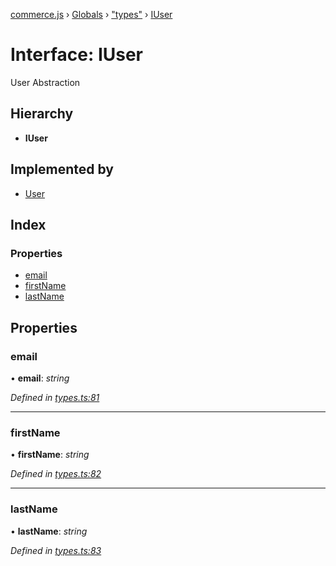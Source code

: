 [commerce.js](../README.md) › [Globals](../globals.md) › ["types"](../modules/_types_.md) › [IUser](_types_.iuser.md)

# Interface: IUser

User Abstraction

## Hierarchy

* **IUser**

## Implemented by

* [User](../classes/_user_.user.md)

## Index

### Properties

* [email](_types_.iuser.md#email)
* [firstName](_types_.iuser.md#firstname)
* [lastName](_types_.iuser.md#lastname)

## Properties

###  email

• **email**: *string*

*Defined in [types.ts:81](https://github.com/shopjs/commerce.js/blob/b80a6c7/src/types.ts#L81)*

___

###  firstName

• **firstName**: *string*

*Defined in [types.ts:82](https://github.com/shopjs/commerce.js/blob/b80a6c7/src/types.ts#L82)*

___

###  lastName

• **lastName**: *string*

*Defined in [types.ts:83](https://github.com/shopjs/commerce.js/blob/b80a6c7/src/types.ts#L83)*
